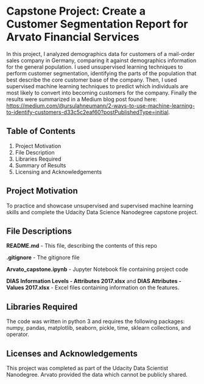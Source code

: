 # Capstone Project: Create a Customer Segmentation Report for Arvato Financial Services
In this project, I analyzed demographics data for customers of a mail-order sales company in Germany, comparing it against demographics information for the general population. I used unsupervised learning techniques to perform customer segmentation, identifying the parts of the population that best describe the core customer base of the company. Then, I used supervised machine learning techniques to predict which individuals are most likely to convert into becoming customers for the company.  Finally the results were summarized in a Medium blog post found here: https://medium.com/@ursulahneumann/2-ways-to-use-machine-learning-to-identify-customers-d33c5c2eaf60?postPublishedType=initial.

## Table of Contents
1) Project Motivation <br>
2) File Description <br>
3) Libraries Required <br>
4) Summary of Results <br>
5) Licensing and Acknowledgements <br>

## Project Motivation
To practice and showcase unsupervised and supervised machine learning skills and complete the Udacity Data Science Nanodegree capstone project.

## File Descriptions
**README.md** - This file, describing the contents of this repo

**.gitignore** - The gitignore file

**Arvato_capstone.ipynb** - Jupyter Notebook file containing project code

**DIAS Information Levels - Attributes 2017.xlsx** and **DIAS Attributes - Values 2017.xlsx** - Excel files containing information on the features.


## Libraries Required
The code was written in python 3 and requires the following packages: numpy, pandas, matplotlib, seaborn, pickle, time, sklearn collections, and operator.  


## Licenses and Acknowledgements
This project was completed as part of the Udacity Data Scientist Nanodegree.
Arvato provided the data which cannot be publicly shared.
